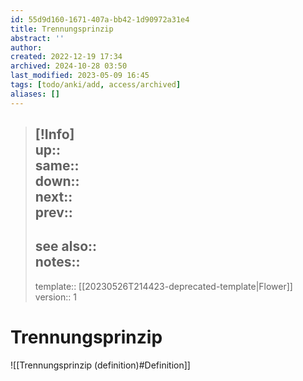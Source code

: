 ```yaml
---
id: 55d9d160-1671-407a-bb42-1d90972a31e4
title: Trennungsprinzip
abstract: ''
author: 
created: 2022-12-19 17:34
archived: 2024-10-28 03:50
last_modified: 2023-05-09 16:45
tags: [todo/anki/add, access/archived]
aliases: []
---
```


> [!Info]  
> up::  
> same::  
> down::  
> next::  
> prev::
> ---  
> see also::  
> notes::
> ---
> template:: [[20230526T214423-deprecated-template|Flower]]  
> version:: 1 

# Trennungsprinzip

![[Trennungsprinzip (definition)#Definition]]

